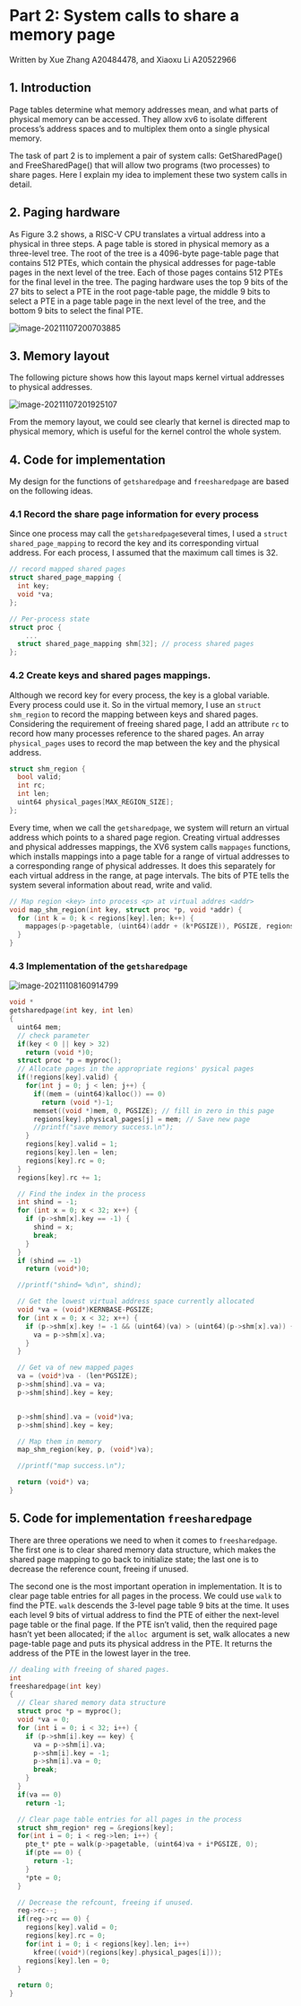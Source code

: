 # Part 2: System calls to share a memory page

Written by Xue Zhang A20484478, and Xiaoxu Li A20522966

## 1. Introduction

Page tables determine what memory addresses mean, and what parts of physical memory can be accessed. They allow xv6 to isolate different process’s address spaces and to multiplex them onto a single physical memory. 

The task of part 2 is to implement a pair of system calls: GetSharedPage() and FreeSharedPage() that will allow two programs (two processes) to share pages.  Here I explain my idea to implement these two system calls in detail. 

## 2. Paging hardware

As Figure 3.2 shows, a RISC-V CPU translates a virtual address into a physical in three steps. A page table is stored in physical memory as a three-level tree. The root of the tree is a 4096-byte page-table page that contains 512 PTEs, which contain the physical addresses for page-table pages in the next level of the tree. Each of those pages contains 512 PTEs for the final level in the tree. The paging hardware uses the top 9 bits of the 27 bits to select a PTE in the root page-table page, the middle 9 bits to select a PTE in a page table page in the next level of the tree, and the bottom 9 bits to select the final PTE. 

![image-20211107200703885](/home/xue/.config/Typora/typora-user-images/image-20211107200703885.png)

## 3. Memory layout

The following picture shows how this layout maps kernel virtual addresses to physical addresses.

![image-20211107201925107](/home/xue/.config/Typora/typora-user-images/image-20211107201925107.png)

From the memory layout, we could see clearly that kernel is directed map to physical memory, which is useful for the kernel control the whole system.

## 4. Code for implementation

My design for the functions of `getsharedpage` and `freesharedpage` are based on the following ideas.

### 4.1 Record the share page information for every process

Since one process may call the `getsharedpage`several times, I used a `struct shared_page_mapping` to record the key and its corresponding virtual address.  For each process, I assumed that the maximum call times is 32.  

```c
// record mapped shared pages
struct shared_page_mapping {
  int key;
  void *va;
};

// Per-process state
struct proc {
    ...
  struct shared_page_mapping shm[32]; // process shared pages
};
```

### 4.2  Create keys and shared pages mappings.

Although we record key for every process, the key is a global variable. Every process could use it. So in the virtual memory, I use an `struct shm_region` to record the mapping between keys and shared pages. Considering the requirement of freeing shared page, I add an attribute `rc` to record how many processes reference to the shared pages.  An array `physical_pages` uses to record the map between the key and the physical address. 

```c
struct shm_region {
  bool valid;
  int rc;
  int len;
  uint64 physical_pages[MAX_REGION_SIZE];
};
```

Every time, when we call the `getsharedpage`, we system will return an virtual address which points to a shared page region.  Creating virtual addresses and physical addresses mappings, the XV6 system calls `mappages` functions, which installs mappings into a page table for a range of virtual addresses to a corresponding range of physical addresses. It does this separately for each virtual address in the range, at page intervals. The bits of PTE tells the system several information about read, write and valid. 

```c
// Map region <key> into process <p> at virtual addres <addr>
void map_shm_region(int key, struct proc *p, void *addr) {
  for (int k = 0; k < regions[key].len; k++) {
    mappages(p->pagetable, (uint64)(addr + (k*PGSIZE)), PGSIZE, regions[key].physical_pages[k], PTE_V|PTE_W|PTE_U|PTE_R);
  }
}
```

### 4.3 Implementation of the `getsharedpage`

![image-20211108160914799](/home/xue/.config/Typora/typora-user-images/image-20211108160914799.png)

```c
void *
getsharedpage(int key, int len)
{
  uint64 mem;
  // check parameter
  if(key < 0 || key > 32)
    return (void *)0;
  struct proc *p = myproc();
  // Allocate pages in the appropriate regions' pysical pages
  if(!regions[key].valid) {
    for(int j = 0; j < len; j++) {
      if((mem = (uint64)kalloc()) == 0)
        return (void *)-1;
      memset((void *)mem, 0, PGSIZE); // fill in zero in this page
      regions[key].physical_pages[j] = mem; // Save new page
      //printf("save memory success.\n");
    }
    regions[key].valid = 1;
    regions[key].len = len;
    regions[key].rc = 0;
  }
  regions[key].rc += 1;

  // Find the index in the process
  int shind = -1;
  for (int x = 0; x < 32; x++) {
    if (p->shm[x].key == -1) {
      shind = x;
      break;
    }
  }
  if (shind == -1)
    return (void*)0;

  //printf("shind= %d\n", shind);

  // Get the lowest virtual address space currently allocated
  void *va = (void*)KERNBASE-PGSIZE;
  for (int x = 0; x < 32; x++) {
    if (p->shm[x].key != -1 && (uint64)(va) > (uint64)(p->shm[x].va)) {
      va = p->shm[x].va;
    }
  }

  // Get va of new mapped pages
  va = (void*)va - (len*PGSIZE);
  p->shm[shind].va = va;
  p->shm[shind].key = key;


  p->shm[shind].va = (void*)va;
  p->shm[shind].key = key;

  // Map them in memory
  map_shm_region(key, p, (void*)va);

  //printf("map success.\n");

  return (void*) va;
}
```

## 5. Code for implementation `freesharedpage`

There are three operations we need to when it comes to `freesharedpage`. The first one is to clear shared memory data structure, which makes the shared page mapping to go back to initialize state; the last one is to decrease the reference count, freeing if unused. 

The second one is the most important operation in implementation. It is to clear page table entries for all pages in the process. We could use `walk` to find the PTE. `walk` descends the 3-level page table 9 bits at the time. It uses each level 9 bits of virtual address to find the PTE of either the next-level page table or the final page. If the PTE isn’t valid, then the required page hasn’t yet been allocated; if the `alloc `argument is set, walk allocates a new page-table page and puts its physical address in the PTE. It returns the address of the PTE in the lowest layer in the tree.

```c
// dealing with freeing of shared pages.
int
freesharedpage(int key)
{
  // Clear shared memory data structure
  struct proc *p = myproc();
  void *va = 0;
  for (int i = 0; i < 32; i++) {
    if (p->shm[i].key == key) {
      va = p->shm[i].va;
      p->shm[i].key = -1;
      p->shm[i].va = 0;
      break;
    }
  }
  if(va == 0)
    return -1;

  // Clear page table entries for all pages in the process
  struct shm_region* reg = &regions[key];
  for(int i = 0; i < reg->len; i++) {
    pte_t* pte = walk(p->pagetable, (uint64)va + i*PGSIZE, 0);
    if(pte == 0) {
      return -1;
    }
    *pte = 0;
  }

  // Decrease the refcount, freeing if unused.
  reg->rc--;
  if(reg->rc == 0) {
    regions[key].valid = 0;
    regions[key].rc = 0;
    for(int i = 0; i < regions[key].len; i++)
      kfree((void*)(regions[key].physical_pages[i]));
    regions[key].len = 0;
  }

  return 0;
}
```

